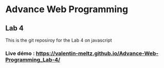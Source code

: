 # Advance Web Programming
## Lab 4
This is the git reposiroy for the Lab 4 on javascript

### Live démo : https://valentin-meltz.github.io/Advance-Web-Programming_Lab-4/
